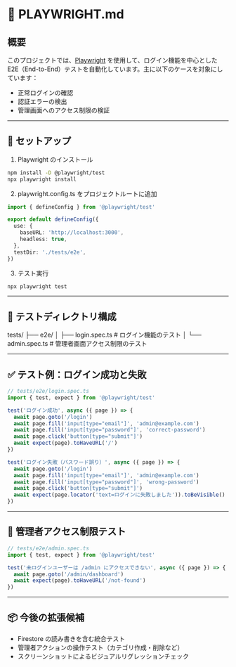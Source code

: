# 🧪 PLAYWRIGHT.md

## 概要

このプロジェクトでは、[Playwright](https://playwright.dev/) を使用して、ログイン機能を中心とした E2E（End-to-End）テストを自動化しています。主に以下のケースを対象にしています：

- 正常ログインの確認  
- 認証エラーの検出  
- 管理画面へのアクセス制限の検証

---

## 🚀 セットアップ

1. Playwright のインストール
```bash
npm install -D @playwright/test
npx playwright install
``` 

2. playwright.config.ts をプロジェクトルートに追加
```ts
import { defineConfig } from '@playwright/test'

export default defineConfig({
  use: {
    baseURL: 'http://localhost:3000',
    headless: true,
  },
  testDir: './tests/e2e',
})
```
3. テスト実行
```bash
npx playwright test
```

---

## 🧪 テストディレクトリ構成
tests/
├── e2e/
│   ├── login.spec.ts      # ログイン機能のテスト
│   └── admin.spec.ts      # 管理者画面アクセス制限のテスト


---

## ✅ テスト例：ログイン成功と失敗
```ts
// tests/e2e/login.spec.ts
import { test, expect } from '@playwright/test'

test('ログイン成功', async ({ page }) => {
  await page.goto('/login')
  await page.fill('input[type="email"]', 'admin@example.com')
  await page.fill('input[type="password"]', 'correct-password')
  await page.click('button[type="submit"]')
  await expect(page).toHaveURL('/')
})

test('ログイン失敗（パスワード誤り）', async ({ page }) => {
  await page.goto('/login')
  await page.fill('input[type="email"]', 'admin@example.com')
  await page.fill('input[type="password"]', 'wrong-password')
  await page.click('button[type="submit"]')
  await expect(page.locator('text=ログインに失敗しました')).toBeVisible()
})
```

---

## 🔐 管理者アクセス制限テスト
```ts
// tests/e2e/admin.spec.ts
import { test, expect } from '@playwright/test'

test('未ログインユーザーは /admin にアクセスできない', async ({ page }) => {
  await page.goto('/admin/dashboard')
  await expect(page).toHaveURL('/not-found')
})
```

---

## 📦 今後の拡張候補
- Firestore の読み書きを含む統合テスト
- 管理者アクションの操作テスト（カテゴリ作成・削除など）
- スクリーンショットによるビジュアルリグレッションチェック













